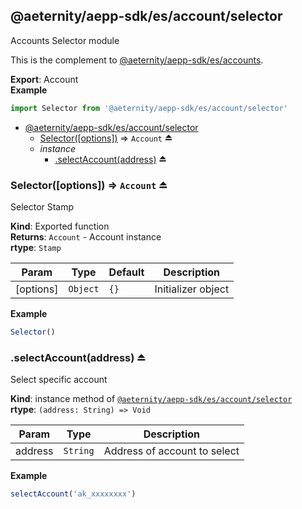 <a id="module_@aeternity/aepp-sdk/es/account/selector"></a>

## @aeternity/aepp-sdk/es/account/selector
Accounts Selector module

This is the complement to [@aeternity/aepp-sdk/es/accounts](#module_@aeternity/aepp-sdk/es/accounts).

**Export**: Account  
**Example**  
```js
import Selector from '@aeternity/aepp-sdk/es/account/selector'
```

* [@aeternity/aepp-sdk/es/account/selector](#module_@aeternity/aepp-sdk/es/account/selector)
    * [Selector([options])](#exp_module_@aeternity/aepp-sdk/es/account/selector--Selector) ⇒ `Account` ⏏
    * _instance_
        * [.selectAccount(address)](#exp_module_@aeternity/aepp-sdk/es/account/selector--selectAccount) ⏏

<a id="exp_module_@aeternity/aepp-sdk/es/account/selector--Selector"></a>

### Selector([options]) ⇒ `Account` ⏏
Selector Stamp

**Kind**: Exported function  
**Returns**: `Account` - Account instance  
**rtype**: `Stamp`

| Param | Type | Default | Description |
| --- | --- | --- | --- |
| [options] | `Object` | <code>{}</code> | Initializer object |

**Example**  
```js
Selector()
```
<a id="exp_module_@aeternity/aepp-sdk/es/account/selector--selectAccount"></a>

### .selectAccount(address) ⏏
Select specific account

**Kind**: instance method of [`@aeternity/aepp-sdk/es/account/selector`](#module_@aeternity/aepp-sdk/es/account/selector)  
**rtype**: `(address: String) => Void`

| Param | Type | Description |
| --- | --- | --- |
| address | `String` | Address of account to select |

**Example**  
```js
selectAccount('ak_xxxxxxxx')
```
